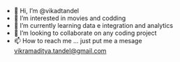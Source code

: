 - 👋 Hi, I’m @vikadtandel
- 👀 I’m interested in movies and codding
- 🌱 I’m currently learning data e integration and analytics
- 💞️ I’m looking to collaborate on any coding project
- 📫 How to reach me ... just put me a mesage vikramaditya.tandel@gmail.com

<!---
vikadtandel/vikadtandel is a ✨ special ✨ repository because its `README.md` (this file) appears on your GitHub profile.
You can click the Preview link to take a look at your changes.
--->
